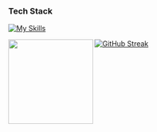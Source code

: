 ### Tech Stack
[![My Skills](https://skillicons.dev/icons?i=ruby,rails,js,ts,bun,react,vite,remix,nextjs,vitest,cs,java,python,fastapi,postgres,redis,mysql,aws,gcp,vercel,heroku,kali&theme=dark)](https://skillicons.dev)

<a href="https://github.com/se4weed">
  <img align="left" height="170px" src="https://github-readme-stats-xi-green-21.vercel.app/api?username=se4weed&count_private=true&show_icons=true&theme=cobalt" />
</a>

[![GitHub Streak](https://streak-stats.demolab.com?user=se4weed&theme=tokyonight-duo&border_radius=5)](https://git.io/streak-stats)
